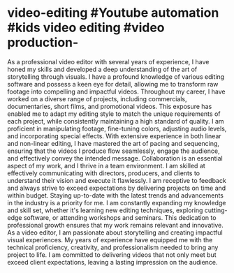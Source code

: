 # video-editing #Youtube automation #kids video editing #video production- 
As a professional video editor with several years of experience, I have honed my skills and developed a deep understanding of the art of storytelling through visuals. I have a profound knowledge of various editing software and possess a keen eye for detail, allowing me to transform raw footage into compelling and impactful videos.
Throughout my career, I have worked on a diverse range of projects, including commercials, documentaries, short films, and promotional videos. This exposure has enabled me to adapt my editing style to match the unique requirements of each project, while consistently maintaining a high standard of quality.
I am proficient in manipulating footage, fine-tuning colors, adjusting audio levels, and incorporating special effects. With extensive experience in both linear and non-linear editing, I have mastered the art of pacing and sequencing, ensuring that the videos I produce flow seamlessly, engage the audience, and effectively convey the intended message.
Collaboration is an essential aspect of my work, and I thrive in a team environment. I am skilled at effectively communicating with directors, producers, and clients to understand their vision and execute it flawlessly. I am receptive to feedback and always strive to exceed expectations by delivering projects on time and within budget.
Staying up-to-date with the latest trends and advancements in the industry is a priority for me. I am constantly expanding my knowledge and skill set, whether it's learning new editing techniques, exploring cutting-edge software, or attending workshops and seminars. This dedication to professional growth ensures that my work remains relevant and innovative.
As a video editor, I am passionate about storytelling and creating impactful visual experiences. My years of experience have equipped me with the technical proficiency, creativity, and professionalism needed to bring any project to life. I am committed to delivering videos that not only meet but exceed client expectations, leaving a lasting impression on the audience.
